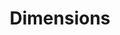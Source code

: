 ---
layout: default
bigquery: https://console.cloud.google.com/bigquery?p=covid-19-dimensions-ai&page=table&d=data&t=publications
contributors: Digital Science, https://www.digital-science.com/
cost: Free for personal, non-commercial use.
description: Dimensions contains more than 100 million publications, ranging from
  articles published in scholarly journals, books and book chapters, to preprints
  and conference proceedings. All publications are contextualized with linked data
  sets, funding, publications, patents, clinical trials, and policy documents. You
  can also view associated categories, funders, institutions, and researcher profiles.
documentation: https://docs.dimensions.ai/bigquery/index.html
last_edit: 04/08/2022, 12:42:49
location: https://www.dimensions.ai/products/free/
maintained_by: Digital Science, https://www.digital-science.com/
schema_fields:
- original_title
- book_title
- current_assignee_orgs
- labels
- application_number
- kind
- pages
- funder_org_countries
- supporting_grant_ids
- date
- investigators
- foa_number
- family_members_ids
- citations
- assignee_orgs
- category_hrcs_rac
- cited_by_ids
- granted_year
- date_normal
- associated_publication_pmid
- active_years
- funding_eur
- altmetrics
- original_abstract
- name
- status
- publication_date
- publication_ids
- ipcr
- resulting_publication_doi
- funding_aud
- category_hra
- associated_grant_ids
- brief_title
- conditions
- links
- funder_org_state_codes
- established
- license
- mesh_terms
- clinical_trial_ids
- reference_ids
- types
- original_assignee
- journal
- associated_publication_id
- category_for
- original_assignee_orgs
- embargo_date
- isbn
- doi
- research_org_countries
- open_access_categories
- acknowledgements
- registry
- date_inserted
- wikipedia_url
- volume
- funding_usd
- pmcid
- external_ids
- research_org_city_names
- description
- priority_date
- pmid
- legal_status
- category_rcdc
- date_imported_gbq
- citation_string
- created_date
- aliases
- metrics
- funding_cad
- subtitles
- research_org_country_names
- gender
- end_year
- title
- publisher
- interventions
- funding_details
- funder_org
- publication_year
- associated_publication_arxiv_id
- cpc
- end_date
- conference
- book_series_title
- funder_org_acronyms
- original_assignee_countries
- relationships
- researcher_ids
- grant_number
- assignee_countries
- category_hrcs_hc
- current_assignee
- eisbn
- research_org_state_codes
- linkout
- acronyms
- jurisdiction
- issue
- priority_year
- inventor_names
- expiration_date
- id
- category_icrp_cso
- patent_ids
- funding_gbp
- granted_date
- abstract
- arxiv_id
- research_orgs
- funder_countries
- acronym
- repository_name
- editors
- mesh_headings
- proceedings_title
- source_id
- citations_count
- start_year
- type
- organisation_details
- repository_id
- associated_publication_doi
- expiration_year
- category_bra
- family_count
- current_assignee_countries
- phase
- funding_amount
- authors
- filing_year
- concepts
- repository_url
- research_org_cities
- address
- email_address
- research_org_state_names
- year
- journal_lists
- category_icrp_ct
- resulting_publication_ids
- category_sdg
- family_id
- filing_date
- categories
- start_date
- filing_status
- funder_org_cities
- date_online
- funding_chf
- date_print
- funding_currency
- funding_jpy
- open_access_categories_v2
- date_modified
- language
- funding_cny
- legal_events
- parent_id
- category_uoa
- funding_nzd
- funder_orgs
shortname: dimensions
tags:
- scholarly literature
- patents
- funding
- clinical trials
- academic profiles
terms_of_use: 'Use of both the Dimensions COVID-19 dataset and full Dimensions dataset
  are subject to the Dimensions Terms of use: https://www.dimensions.ai/policies-terms-legal '
title: Dimensions
uuid: dcff88bd-fe6b-4fdb-8159-809bf9d7bc1c
---
